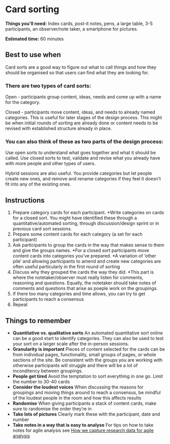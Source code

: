 # Card sorting

**Things you'll need:** Index cards, post-it notes, pens, a large table, 3-5
participants, an observer/note taker, a smartphone for pictures.

**Estimated time:** 60 minutes

## Best to use when

Card sorts are a good way to figure out what to call things and how they should
be organised so that users can find what they are looking for.

### There are two types of card sorts:

Open - participants group content, ideas, needs and come up with a name for the
category.

Closed - participants move content, ideas, and needs to already named
categories. This is useful for later stages of the design process. This might be
when initial rounds of sorting are already done or content needs to be revised
with established structure already in place.

### You can also think of these as two parts of the design process:

Use open sorts to understand what goes together and what it should be called.
Use closed sorts to test, validate and revise what you already have with more
people and other types of users.

Hybrid sessions are also useful. You provide categories but let people create
new ones, and remove and rename categories if they feel it doesn’t fit into any
of the existing ones.

## Instructions

1. Prepare category cards for each participant. \*Write categories on cards for a
   closed sort. You might have identified these through a quantitative/automated
   sorting, through discussion/design sprint or in previous card sort sessions.
1. Prepare some content cards for each category (a set for each participant)
1. Ask participants to group the cards in the way that makes sense to them and
   give the groups names. *For a closed sort participants move content cards
   into categories you’ve prepared. *A variation of ‘other pile’ and allowing
   participants to amend and create new categories are often useful particularly
   in the first round of sorting
1. Discuss why they grouped the cards the way they did. \*This part is where the
   notetaker/observer must really listen for comments, reasoning and questions.
   Equally, the notetaker should take notes of comments and questions that arise
   as poeple work on the groupings.
1. If there too many categories and time allows, you can try to get participants
   to reach a consensus
1. Repeat

## Things to remember

- **Quantitative vs. qualitative sorts**
  An automated quantitative sort online can be a good start to identify
  categories. They can also be used to test your sort on a larger scale after
  the in-person sessions.
- **Granularity is important**
  Pieces of content selected for the cards can be from individual pages,
  functionality, small groups of pages, or whole sections of the site. Be
  consistent with the groups you are working with otherwise participants will
  struggle and there will be a lot of inconditency between groupings.
- **People get tired**
  Avoid the temptation to sort everything in one go. Limit the number to 30-40
  cards
- **Consider the loudest voices**
  When discussing the reasons for groupings and moving things around to reach a
  consensus, be mindful of the loudest people in the room and how this affects
  results
- **Randomise**
  When giving participants a stack of content cards, make sure to randomise the
  order they’re in
- **Take lots of pictures**
  Clearly mark these with the participant, date and number
- **Take notes in a way that is easy to analyse**
  For tips on how to take notes for agile analysis see
  [How we capture research data for agile analysis](https://www.dxw.com/2016/12/how-we-capture-research-data-for-agile-analysis)
